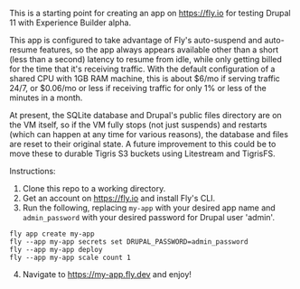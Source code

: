This is a starting point for creating an app on https://fly.io for testing Drupal 11 with Experience Builder alpha.

This app is configured to take advantage of Fly's auto-suspend and auto-resume features, so the app always appears available other than a short (less than a second) latency to resume from idle, while only getting billed for the time that it's receiving traffic. With the default configuration of a shared CPU with 1GB RAM machine, this is about $6/mo if serving traffic 24/7, or $0.06/mo or less if receiving traffic for only 1% or less of the minutes in a month.

At present, the SQLite database and Drupal's public files directory are on the VM itself, so if the VM fully stops (not just suspends) and restarts (which can happen at any time for various reasons), the database and files are reset to their original state. A future improvement to this could be to move these to durable Tigris S3 buckets using Litestream and TigrisFS.

Instructions:
1. Clone this repo to a working directory.
2. Get an account on https://fly.io and install Fly's CLI.
3. Run the following, replacing `my-app` with your desired app name and `admin_password` with your desired password for Drupal user 'admin'.

```
fly app create my-app
fly --app my-app secrets set DRUPAL_PASSWORD=admin_password
fly --app my-app deploy
fly --app my-app scale count 1
```

4. Navigate to https://my-app.fly.dev and enjoy!
